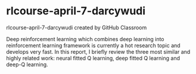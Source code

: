 # rlcourse-april-7-darcywudi
rlcourse-april-7-darcywudi created by GitHub Classroom

Deep reinforcement learning which combines deep learning into reinforcement learning framework is currently a hot research topic and develops very fast.
In this report, I briefly review the three most similar and highly related work: neural fitted Q learning, deep fitted Q learning and deep-Q learning.

